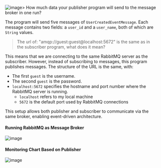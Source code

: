 ![image](https://github.com/user-attachments/assets/b4a25ecf-6f75-41c3-8922-5b7548575bff)> How much data your publisher program will send to the message broker in one run?

The program will send five messages of `UserCreatedEventMessage`. Each message contains two fields: a `user_id` and a `user_name`, both of which are `String` values.

> The url of: "amqp://guest:guest@localhost:5672" is the same as in the subscriber program, what does it mean?

This means that we are connecting to the same RabbitMQ server as the subscriber. However, instead of subscribing to messages, this program publishes messages. The structure of the URL is the same, with:

- The first `guest` is the username.
- The second `guest` is the password.
- `localhost:5672` specifies the hostname and port number where the RabbitMQ server is running.
  - `localhost` refers to my local machine
  - `5672` is the default port used by RabbitMQ connections

This setup allows both publisher and subscriber to communicate via the same broker, enabling event-driven architecture.

#### Running RabbitMQ as Message Broker

![image](https://github.com/user-attachments/assets/b905a048-d058-4381-94fc-2dcb063933b8)

#### Monitoring Chart Based on Publisher

![image](https://github.com/user-attachments/assets/ff53c550-63ba-4b56-a4c3-196165e091b2)
